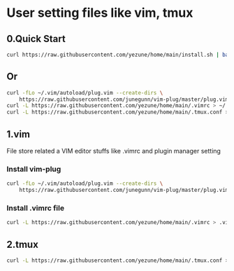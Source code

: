 # User setting files like vim, tmux
## 0.Quick Start
```sh
curl https://raw.githubusercontent.com/yezune/home/main/install.sh | bash
```
## Or
```sh
curl -fLo ~/.vim/autoload/plug.vim --create-dirs \
    https://raw.githubusercontent.com/junegunn/vim-plug/master/plug.vim  && \
curl -L https://raw.githubusercontent.com/yezune/home/main/.vimrc > ~/.vimrc  &&\
curl -L https://raw.githubusercontent.com/yezune/home/main/.tmux.conf > ~/.tmux.conf
```
## 1.vim
File store related a VIM editor  stuffs like  .vimrc  and plugin manager setting

### Install vim-plug

```sh
curl -fLo ~/.vim/autoload/plug.vim --create-dirs \
    https://raw.githubusercontent.com/junegunn/vim-plug/master/plug.vim
```

### Install .vimrc file

```sh
curl -L https://raw.githubusercontent.com/yezune/home/main/.vimrc > .vimrc
```

## 2.tmux

```sh
curl -L https://raw.githubusercontent.com/yezune/home/main/.tmux.conf > .tmux.conf
```




